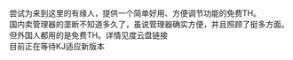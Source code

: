 <div>
尝试为来到这里的有缘人，提供一个简单好用、方便调节功能的免费TH。<br/>
国内卖管理器的垄断不知道多久了，虽说管理器确实方便，并且照顾了挺多方面。<br/>
但外国人都用的是免费TH。详情见度云盘链接<br/>
目前正在等待KJ适应新版本<br/>
</div>

